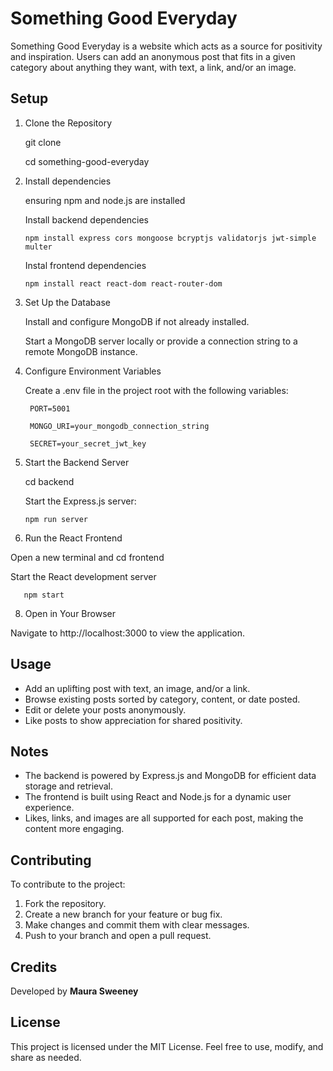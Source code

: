 # Something Good Everyday

Something Good Everyday is a website which acts as a source for positivity and inspiration. Users can add an anonymous post that fits in a given category about anything they want, with text, a link, and/or an image.

## Setup
1. Clone the Repository

      git clone <repository-url>
  
      cd something-good-everyday
  
3. Install dependencies

   ensuring npm and node.js are installed
   
   Install backend dependencies
   
       npm install express cors mongoose bcryptjs validatorjs jwt-simple multer
     
   Instal frontend dependencies
   
       npm install react react-dom react-router-dom
     
4. Set Up the Database
   
   Install and configure MongoDB if not already installed.
   
   Start a MongoDB server locally or provide a connection string to a remote MongoDB instance.

5. Configure Environment Variables
   
   Create a .env file in the project root with the following variables:
   
        PORT=5001
   
        MONGO_URI=your_mongodb_connection_string
   
        SECRET=your_secret_jwt_key
   
6. Start the Backend Server
   
   cd backend
   
   Start the Express.js server:
   
       npm run server
   
7. Run the React Frontend
   
  Open a new terminal and cd frontend
  
  Start the React development server
  
       npm start
     
8. Open in Your Browser
    
  Navigate to http://localhost:3000 to view the application.


## Usage
* Add an uplifting post with text, an image, and/or a link.
* Browse existing posts sorted by category, content, or date posted.
* Edit or delete your posts anonymously.
* Like posts to show appreciation for shared positivity.

## Notes
* The backend is powered by Express.js and MongoDB for efficient data storage and retrieval.
* The frontend is built using React and Node.js for a dynamic user experience.
* Likes, links, and images are all supported for each post, making the content more engaging.

## Contributing
To contribute to the project:
1. Fork the repository.
2. Create a new branch for your feature or bug fix.
3. Make changes and commit them with clear messages.
4. Push to your branch and open a pull request.

## Credits
Developed by **Maura Sweeney**

## License
This project is licensed under the MIT License. Feel free to use, modify, and share as needed.
